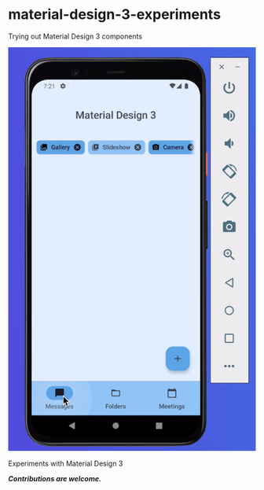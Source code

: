 # material-design-3-experiments
Trying out Material Design 3 components

![gif](https://github.com/Akanshi32/material-design-3-experiments/blob/master/demo/demo-part-1.gif)

Experiments with Material Design 3



**_Contributions are welcome._**
